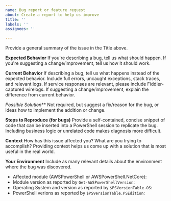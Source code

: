 ```yaml
---
name: Bug report or feature request
about: Create a report to help us improve
title: ''
labels: ''
assignees: ''

---
```


Provide a general summary of the issue in the Title above.

**Expected Behavior**
If you're describing a bug, tell us what should happen. If you're suggesting a change/improvement, tell us how it should work.

**Current Behavior**
If describing a bug, tell us what happens instead of the expected behavior.
Include full errors, uncaught exceptions, stack traces, and relevant logs.
If service responses are relevant, please include Fiddler-captured wirelogs.
If suggesting a change/improvement, explain the difference from current behavior.

*Possible Solution***
Not required, but suggest a fix/reason for the bug, or ideas how to implement the addition or change.

**Steps to Reproduce (for bugs)**
Provide a self-contained, concise snippet of code that can be inserted into a PowerShell session to replicate the bug. Including business logic or unrelated code makes diagnosis more difficult.

**Context**
How has this issue affected you? What are you trying to accomplish? Providing context helps us come up with a solution that is most useful in the real world.

**Your Environment**
Include as many relevant details about the environment where the bug was discovered.
* Affected module (AWSPowerShell or AWSPowerShell.NetCore): 
* Module version as reported by `Get-AWSPowerShellVersion`: 
* Operating System and version as reported by `$PSVersionTable.OS`: 
* PowerShell verions as reported by `$PSVersionTable.PSEdition`:

